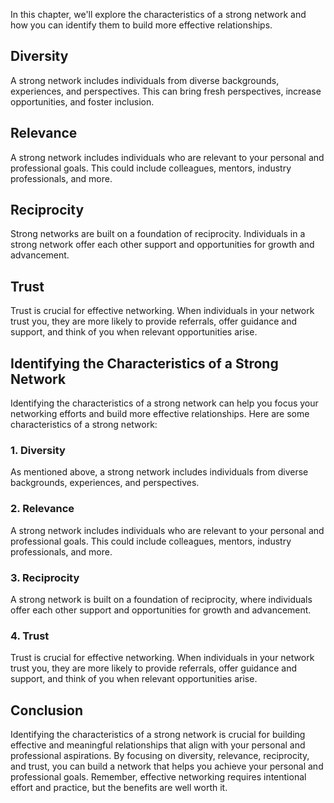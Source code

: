 
In this chapter, we'll explore the characteristics of a strong network and how you can identify them to build more effective relationships.

Diversity
---------

A strong network includes individuals from diverse backgrounds, experiences, and perspectives. This can bring fresh perspectives, increase opportunities, and foster inclusion.

Relevance
---------

A strong network includes individuals who are relevant to your personal and professional goals. This could include colleagues, mentors, industry professionals, and more.

Reciprocity
-----------

Strong networks are built on a foundation of reciprocity. Individuals in a strong network offer each other support and opportunities for growth and advancement.

Trust
-----

Trust is crucial for effective networking. When individuals in your network trust you, they are more likely to provide referrals, offer guidance and support, and think of you when relevant opportunities arise.

Identifying the Characteristics of a Strong Network
---------------------------------------------------

Identifying the characteristics of a strong network can help you focus your networking efforts and build more effective relationships. Here are some characteristics of a strong network:

### 1. Diversity

As mentioned above, a strong network includes individuals from diverse backgrounds, experiences, and perspectives.

### 2. Relevance

A strong network includes individuals who are relevant to your personal and professional goals. This could include colleagues, mentors, industry professionals, and more.

### 3. Reciprocity

A strong network is built on a foundation of reciprocity, where individuals offer each other support and opportunities for growth and advancement.

### 4. Trust

Trust is crucial for effective networking. When individuals in your network trust you, they are more likely to provide referrals, offer guidance and support, and think of you when relevant opportunities arise.

Conclusion
----------

Identifying the characteristics of a strong network is crucial for building effective and meaningful relationships that align with your personal and professional aspirations. By focusing on diversity, relevance, reciprocity, and trust, you can build a network that helps you achieve your personal and professional goals. Remember, effective networking requires intentional effort and practice, but the benefits are well worth it.
